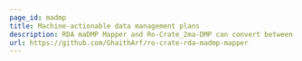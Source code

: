 ```yaml
---
page_id: madmp
title: Machine-actionable data management plans
description: RDA maDMP Mapper and Ro-Crate_2ma-DMP can convert between machine-actionable data management plans (maDMP) and RO-Crate.
url: https://github.com/GhaithArf/ro-crate-rda-madmp-mapper
---
```

<!--

# Machine-actionable data management plans

[RDA maDMP Mapper](https://github.com/GhaithArf/ro-crate-rda-madmp-mapper) and [Ro-Crate_2_ma-DMP](https://github.com/BrennerG/Ro-Crate_2_ma-DMP/tree/r2d_) can convert between machine-actionable data management plans (maDMP) and RO-Crate. See <https://doi.org/10.4126/frl01-006423291> for details.

<!--
[![madmp logo](../assets/img/madmp.svg)](https://madmp.org/)

[madmp](https://reliance.rohub.org/) (EXAMPLE-ACRONYM), is a...

madmp uses RO-Crate for ... as ....

madmp works with Project X, .....

![madmp screenshot with RO-Crate(../assets/img/madmp-screenshot.png)


## RO-Crate in madmp

(Show practically how RO-Crate is used, link to profile of RO-Crate, etc.)

The madmp API supports [RO-Crate export](http://madmp.org/docs/ro-crate) as...

madmp also plans to do...

madmp:
```
curl -H "Accept: application/ld+json" https://madmp.com/ro-crate/a72f314d

{
  "@context": { … },
  "@graph": [
   …
    {
      "@id": "./",
      "hasPart": […],
      "@type": "Dataset",
    }
   …
}
```


## Resources

* [madmp Homepage](https://madmp.org/)
* [madmp documentation](https://madmp.org/docs/)
* [RO-Crate profile for madmp](https://madmp.org/crate-profile)
* [madmp Tutorials](https://madmp.org/docs/tutorial)
* [madmp presentation](http://madmp.org/)

## Publications

Alice Land, Bob Bunny (2020):  
**madmp and RO-Crate**.  
_madmp Journal_ **0**(1)
<https://doi.org/10.1234/madmp>  
[[preprint](http://madmp.com/preprint.pdf)]

-->
